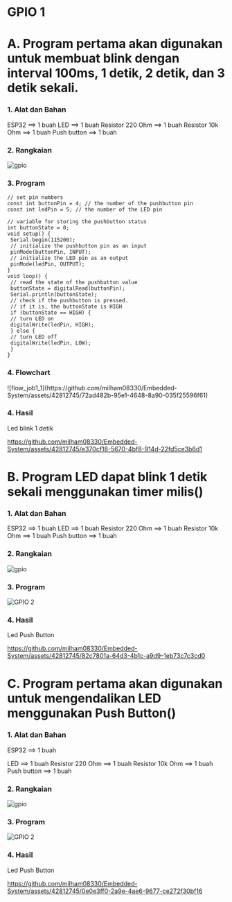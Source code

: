 <h1 align="">GPIO 1</h1>
<h1 align="">A. Program pertama akan digunakan untuk membuat blink dengan interval 100ms, 1 detik, 2 detik, dan 3 detik sekali.</h1>

<h3>1. Alat dan Bahan</h3>
ESP32 ==> 1 buah
LED ==> 1 buah
Resistor 220 Ohm ==> 1 buah
Resistor 10k Ohm ==> 1 buah
Push button ==> 1 buah

<h3>2. Rangkaian</h3>

![gpio](https://github.com/milham08330/Embedded-System/assets/42812745/6331087e-8f68-4a7f-ad8a-31dec91569ff)

<h3>3. Program</h3>

```
// set pin numbers
const int buttonPin = 4; // the number of the pushbutton pin
const int ledPin = 5; // the number of the LED pin

// variable for storing the pushbutton status 
int buttonState = 0;
void setup() {
 Serial.begin(115200); 
 // initialize the pushbutton pin as an input
 pinMode(buttonPin, INPUT);
 // initialize the LED pin as an output
 pinMode(ledPin, OUTPUT);
}
void loop() {
 // read the state of the pushbutton value
 buttonState = digitalRead(buttonPin);
 Serial.println(buttonState);
 // check if the pushbutton is pressed.
 // if it is, the buttonState is HIGH
 if (buttonState == HIGH) {
 // turn LED on
 digitalWrite(ledPin, HIGH);
 } else {
 // turn LED off
 digitalWrite(ledPin, LOW);
 }
}
```

<h3>4. Flowchart</h3>
![flow_job1_1](https://github.com/milham08330/Embedded-System/assets/42812745/72ad482b-95e1-4648-8a90-035f25596f61)


<h3>4. Hasil</h3>

Led blink 1 detik 


https://github.com/milham08330/Embedded-System/assets/42812745/e370cf18-5670-4bf8-914d-22fd5ce3b6d1


<h1 align="">B. Program LED dapat blink 1 detik sekali menggunakan timer milis()</h1>

<h3>1. Alat dan Bahan</h3>

ESP32 ==> 1 buah
LED ==> 1 buah
Resistor 220 Ohm ==> 1 buah
Resistor 10k Ohm ==> 1 buah
Push button ==> 1 buah

<h3>2. Rangkaian</h3>

![gpio](https://github.com/milham08330/Embedded-System/assets/42812745/6331087e-8f68-4a7f-ad8a-31dec91569ff)

<h3>3. Program</h3>

![GPIO 2](https://github.com/milham08330/Embedded-System/assets/42812745/be992475-e98f-4d1a-baed-74568e4d0928)

<h3>4. Hasil</h3> 

Led Push Button


https://github.com/milham08330/Embedded-System/assets/42812745/82c7801a-64d3-4b1c-a9d9-1eb73c7c3cd0


<h1 align="">C. Program pertama akan digunakan untuk mengendalikan LED menggunakan Push Button()</h1>

<h3>1. Alat dan Bahan</h3>
ESP32 ==> 1 buah</p>
LED ==> 1 buah
Resistor 220 Ohm ==> 1 buah
Resistor 10k Ohm ==> 1 buah
Push button ==> 1 buah

<h3>2. Rangkaian</h3>

![gpio](https://github.com/milham08330/Embedded-System/assets/42812745/6331087e-8f68-4a7f-ad8a-31dec91569ff)

<h3>3. Program</h3>

![GPIO 2](https://github.com/milham08330/Embedded-System/assets/42812745/3ae6a033-9e51-4deb-8b65-71ce366ab55a)

<h3>4. Hasil</h3>

Led Push Button 

https://github.com/milham08330/Embedded-System/assets/42812745/0e0e3ff0-2a9e-4ae6-9677-ce272f30bf16


